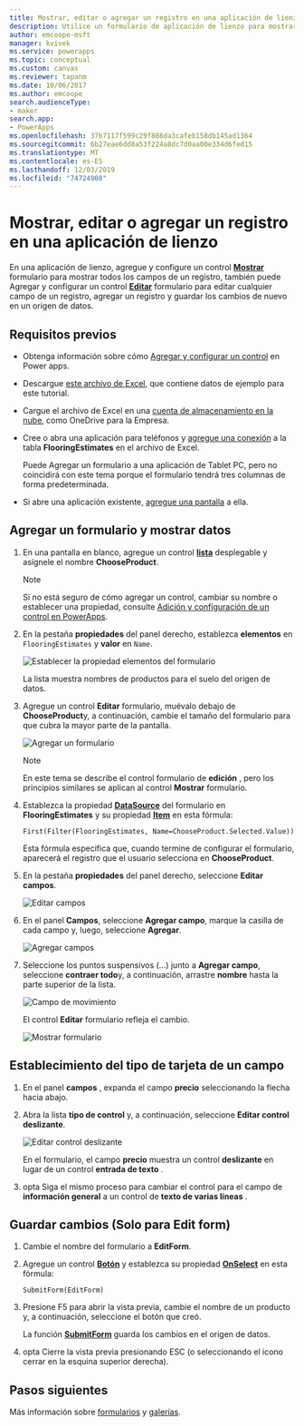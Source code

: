 ```yaml
---
title: Mostrar, editar o agregar un registro en una aplicación de lienzo | Microsoft Docs
description: Utilice un formulario de aplicación de lienzo para mostrar, editar o agregar un registro de una tabla en el origen de datos.
author: emcoope-msft
manager: kvivek
ms.service: powerapps
ms.topic: conceptual
ms.custom: canvas
ms.reviewer: tapanm
ms.date: 10/06/2017
ms.author: emcoope
search.audienceType:
- maker
search.app:
- PowerApps
ms.openlocfilehash: 37b7117f599c29f886da3cafeb158db145ad1364
ms.sourcegitcommit: 6b27eae6dd8a53f224a8dc7d0aa00e334d6fed15
ms.translationtype: MT
ms.contentlocale: es-ES
ms.lasthandoff: 12/03/2019
ms.locfileid: "74724908"
---
```

# <a name="show-edit-or-add-a-record-in-a-canvas-app"></a>Mostrar, editar o agregar un registro en una aplicación de lienzo

En una aplicación de lienzo, agregue y configure un control **[Mostrar](controls/control-form-detail.md)** formulario para mostrar todos los campos de un registro, también puede Agregar y configurar un control **[Editar](controls/control-form-detail.md)** formulario para editar cualquier campo de un registro, agregar un registro y guardar los cambios de nuevo en un origen de datos.

## <a name="prerequisites"></a>Requisitos previos

- Obtenga información sobre cómo [Agregar y configurar un control](add-configure-controls.md) en Power apps.
- Descargue [este archivo de Excel](https://az787822.vo.msecnd.net/documentation/get-started-from-data/FlooringEstimates.xlsx), que contiene datos de ejemplo para este tutorial.
- Cargue el archivo de Excel en una [cuenta de almacenamiento en la nube](connections/cloud-storage-blob-connections.md), como OneDrive para la Empresa.
- Cree o abra una aplicación para teléfonos y [agregue una conexión](add-data-connection.md) a la tabla **FlooringEstimates** en el archivo de Excel.

    Puede Agregar un formulario a una aplicación de Tablet PC, pero no coincidirá con este tema porque el formulario tendrá tres columnas de forma predeterminada.

- Si abre una aplicación existente, [agregue una pantalla](add-screen-context-variables.md) a ella.

## <a name="add-a-form-and-show-data"></a>Agregar un formulario y mostrar datos
1. En una pantalla en blanco, agregue un control **[lista](controls/control-drop-down.md)** desplegable y asígnele el nombre **ChooseProduct**.

    > [!NOTE]
   > Si no está seguro de cómo agregar un control, cambiar su nombre o establecer una propiedad, consulte [Adición y configuración de un control en PowerApps](add-configure-controls.md).

1. En la pestaña **propiedades** del panel derecho, establezca **elementos** en `FlooringEstimates` y **valor** en `Name`.

    ![Establecer la propiedad elementos del formulario](./media/add-form/items-property.png)

    La lista muestra nombres de productos para el suelo del origen de datos.

1. Agregue un control **Editar** formulario, muévalo debajo de **ChooseProduct**y, a continuación, cambie el tamaño del formulario para que cubra la mayor parte de la pantalla.

    ![Agregar un formulario](./media/add-form/add-a-form.png)

    > [!NOTE]
   > En este tema se describe el control formulario de **edición** , pero los principios similares se aplican al control **Mostrar** formulario.

1. Establezca la propiedad **[DataSource](controls/control-form-detail.md)** del formulario en **FlooringEstimates** y su propiedad **[Item](controls/control-form-detail.md)** en esta fórmula:

    `First(Filter(FlooringEstimates, Name=ChooseProduct.Selected.Value))`

   Esta fórmula especifica que, cuando termine de configurar el formulario, aparecerá el registro que el usuario selecciona en **ChooseProduct**.

1. En la pestaña **propiedades** del panel derecho, seleccione **Editar campos**.

    ![Editar campos](./media/add-form/edit-fields.png)

1. En el panel **Campos**, seleccione **Agregar campo**, marque la casilla de cada campo y, luego, seleccione **Agregar**.

    ![Agregar campos](./media/add-form/add-fields.png)

1. Seleccione los puntos suspensivos (...) junto a **Agregar campo**, seleccione **contraer todo**y, a continuación, arrastre **nombre** hasta la parte superior de la lista.

    ![Campo de movimiento](./media/add-form/move-field.png)

    El control **Editar** formulario refleja el cambio.

    ![Mostrar formulario](./media/add-form/show-form1.png)

## <a name="set-the-card-type-for-a-field"></a>Establecimiento del tipo de tarjeta de un campo
1. En el panel **campos** , expanda el campo **precio** seleccionando la flecha hacia abajo.

1. Abra la lista **tipo de control** y, a continuación, seleccione **Editar control deslizante**.

    ![Editar control deslizante](./media/add-form/edit-slider.png)

    En el formulario, el campo **precio** muestra un control **deslizante** en lugar de un control **entrada de texto** .

1. opta Siga el mismo proceso para cambiar el control para el campo de **información general** a un control de **texto de varias líneas** .

## <a name="edit-form-only-save-changes"></a>Guardar cambios (Solo para Edit form)

1. Cambie el nombre del formulario a **EditForm**.

1. Agregue un control **[Botón](controls/control-button.md)** y establezca su propiedad **[OnSelect](controls/properties-core.md)** en esta fórmula:

   `SubmitForm(EditForm)`

1. Presione F5 para abrir la vista previa, cambie el nombre de un producto y, a continuación, seleccione el botón que creó.

    La función **[SubmitForm](functions/function-form.md)** guarda los cambios en el origen de datos.

1. opta Cierre la vista previa presionando ESC (o seleccionando el icono cerrar en la esquina superior derecha).

## <a name="next-steps"></a>Pasos siguientes
Más información sobre [formularios](working-with-forms.md) y [galerías](working-with-formulas.md).
